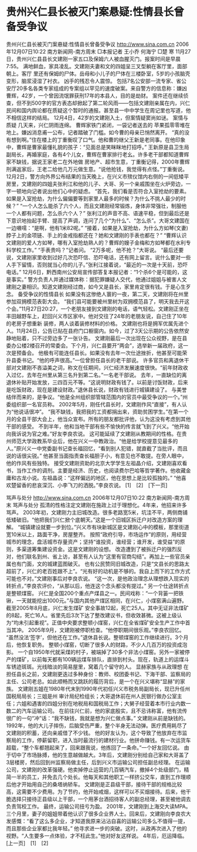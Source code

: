 # 贵州兴仁县长被灭门案悬疑:性情县长曾备受争议

贵州兴仁县长被灭门案悬疑:性情县长曾备受争议
http://www.sina.com.cn 2006年12月07日10:22 南方新闻网-南方周末
□本报记者 王小乔 何海宁 □楚 寒
11月27日，贵州兴仁县县长文建刚一家五口及保姆六人被血腥灭门。报案时间是早晨7∶55。
满地鲜血，家具凌乱。文建刚夫妻和文的四姐呈三叉型躺在客厅里，面部朝上。客厅
里还有保姆的尸体。岳母和小儿子的尸体在三楼卧室，5岁的小孩脑壳变形，脑浆浸湿了衬衣。
凶手的残忍令人震惊。
包括7名公安部一流专家、省公安厅20多名各类专家组成的专案组以罕见的速度破案。来自警方的信息称：嫌凶曹辉，42岁，一个曾因流氓罪获刑17年的本县人，目的是劫财。
案件还在继续侦查，但不到500字的官方表态却掀起了第二轮风雨——包括文建刚亲属在内，兴仁民间和国内舆论都在质疑这个暂时的通报。甚至县一中中学生在周记里也写道，他不相信这样的结局。
12月4日，42岁的文建刚入土，但案情疑窦尚如谜。
案情与质疑
几天来，兴仁阴雨连绵。
曹辉家铁门紧闭，一袋记者送去的
苹果孤零零堆在地上。嫌凶消息甫一公布，记者踏破了门槛。如今曹的母亲已悄然离开。
“真的没有想到啊。”住在楼上的丁重衡叹了口气。他和曹的继父王新是老同事。在他印象中，曹辉是曹家最懂礼貌的孩子：“见面总是笑眯眯地打招呼。”
王新原是县卫生局副局长，再婚家庭，各有4个儿女，曹辉在曹家排行老幺。许多老干部都知道曹辉家不缺钱，据说王家老二在外地做
房地产、超市生意，丁重衡记得，2000年曹辉刑满返家后，王老二给他几万元做生意。“说他抢钱，我觉得有点怪。”丁重衡说。
12月2日，警方向外界公布结果的当天晚上，在兴义市殡仪馆内右侧的一间低矮平房里，文建刚的四姐夫张利江和他的儿子、大哥、另一个亲戚围坐在火炉旁边，一字一顿地向记者说出他们心中的疑虑。
“首先，我们看是否符合入室抢劫的要素。如果是入室抢劫，为什么偏偏要等到家里人最多的时候？为什么不挑人最少的时候？”
“一个人怎么能杀了六个人，而且文建刚经常锻炼，身体非常强壮，制服他一个人都有问题，怎么杀六个人？”
张利江的声音不高、语速平稳，但到最后还是下意识地抬起手臂、提高了声调，连问了几个“为什么”、“怎么杀”。大哥文建国在一边嗫嚅：“是啊，他有1米82呢。”
“接着，如果是入室抢劫，为什么方如琴(文妻)脖子上的金项链、手上的金戒指都还在？她和文建刚的手表也都在？”
“曹辉认识文建刚的爱人方如琴，哪有入室抢劫熟人的？曹辉的嫂子金梅和方如琴都在水利专科学校工作。”
“手表贵吗？”记者问。
“2万多呢，他不抢？”大哥说。
“最后还要说，文建刚家里收到过好几次恐吓信、恐吓电话，还有网上留言。说什么要对一些人手下留情，否则就当心你的儿子。”张利江接着说，“最近的一次是十天前，恐吓电话。”
12月6日，黔西南州公安局宣传部答复本报记者：“1个杀6个是可能的，这是事实。” 警方负责人并通过媒体称：据犯罪嫌疑人交代，他通过姐姐与被害人文建刚之妻相识。知道文建刚经过商，如今又是县长，家里肯定很有钱。于是心生歹念。
备受争议的性情县长
如果没有这惨绝人寰的一夜，第二天，文建刚将在州里参加双拥模范表彰大会。
“我们县可能要被州里树为双拥模范县了，明天我去开这个会。”11月27日20∶27，一个老朋友接到文建刚的电话，语气轻松。文建刚正坐在丰田越野车上，赶回兴义市区家中。他对交往了24年的老朋友说，自己住了10年的老房子想重新
装修，两人谈着装修材料的价格。
文建刚也将是拥军优属先进个人。11月24日，公告已贴在县府门口橱窗内。如今，过了3天公示期的公告依然安静地贴着，只不过旁边多了一张讣告。
文建刚最后一次出现在公众视野，是在县委办公楼2楼召开的常委会。下个月，兴仁县要开“两会”，选举新一届政府，这一次是预备会。
他极有可能连任县长。如果没有去年一次仕途挫折，他甚至可能荣升县委书记。“他的呼声很高。”一位曾担任县长的老干部说。
许多官员和离退休干部对文建刚不吝溢美之词，称文在任期间，兴仁经济发展速度很快。“前年财政收入过亿，去年在州里从第三名升到第二名。”一名老干部说。
去年，一直缺位的离退休补贴开始发放，三四百元不等。“这说明财政有钱了。以前是讨饭财政，后来是吃饭财政，现在是建设财政。”退休县长说，财政有钱进行城镇建设了。
与美誉结伴而来的，是争议。“他是全州组织部管辖范围内的官员中最受争议的一个。”州委组织部一名官员称。
2002年5月，刚任代县长时，文建刚作风“直接”，有人认为“他说话很冲”。
“我不缺钱，我把我的工资都捐出来，资助贫困学生。”在第一个月的全县干部大会上，他当众宣布。所有的朋友都批评他，认为这没有考虑到其他干部的感受。
不到半年，他和当地干部有些不愉快的传言就飞到了兴义。“他开始向我诉说为官之难。”好友李良农说。
这可能延续了文建刚从教期间的性格。在贵州师范大学政教系毕业后，他在兴义一中教政治。“他是给学校提意见最多的人。”原兴义一中党委副书记查长福回忆，“看到别人犯错，就直截了当批评，而且说的话很尖锐。”
他甚至当面指责查长福胆子小，有意见也不敢提。在旁人眼中，他的作风有些独特。
接受文建刚资助的北京大学学生左祖晶介绍，文建刚喜欢看书，当作工作的调剂。主要是经济、历史，也阅读费尔巴哈等哲学著作。他收藏金庸和古龙小说。左祖晶说：“这样偏远的地区，他在思想上是比较孤独的。”
“他喜欢楚留香的悲哀深沉、小李飞刀的洒脱。”李良农说。
[1]　[2]　[下一页]

骂声与处分
http://www.sina.com.cn 2006年12月07日10:22 南方新闻网-南方周末
骂声与处分
孤清的性格注定文建刚在施政上过于理想化。4年来，他招来许多骂声。
2003年初，文建刚力主旧城改造。很多老路宽5米，坑洼不平，两侧商铺低矮破旧。“他把我们兴仁掀个底朝天。”这是一个旧城区拆迁户对改造方案的理解。
“城镇建设就要一步到位。”兴义市有块新城区是文建刚心中的模板，那里街道宽10米以上，路面干净，房屋整齐。
按照“政府引导，市场运作”的原则，用经营城市的理念，盘活城市存量资产；坚持“谁投资，谁经营；谁开发，谁受益”的原则，多渠道筹集建设资金。这是文建刚的设想。
改造遭到了被拆迁户的强烈反对，他们联名到州、省上访，甚至有人认为“这里有官商勾结”。再加上一些官员亲属也有门面，文的城建蓝图破灭。
也有公民赞同旧城改造，只是“文县长的思路太超前了，兴仁的老百姓跟不上”。“光有好的动机是不够的。我自上而下的工作方式可能也不对。”文建刚事后对李良农说。
“这一次，是他政治理念从理想跌入现实的转折点，”李良农评价，“从那以后，他连这个念头都没有提过。”
另一个仕途转折点是整顿煤窑。
兴仁是全国200个重点产煤县之一。民间戏称：“一个背篓一把铁锹，一天就能挖出1000元。”与国内其他产煤区相同，在兴仁，小煤窑满山遍野。
截至2005年8月底，兴仁发生煤矿
安全事故12起，死亡25人。其中无证非法煤矿的8起，死亡16人。省里先后3次下达了整改建议书，但收效甚微。这被上级认为“均未引起重视”。正值中央要求整顿小煤窑，兴仁在全省煤矿安全生产工作中首当其冲。
2005年9月，文建刚被停职检查。“他停职期间很乐观。”李良农回忆。
“虽然没法‘签字’，但他还在工作。”退休县长说。整顿煤窑的工作继续进行。3个月后，他恢复职务。
整顿小煤窑，切断了很多人的财路，不少人几百万的投资成泡影。
一个自1950年代就采煤的村子，被端掉了30多个非法小煤窑。另外一家被停产的煤矿，以前每天都有100辆运煤车排队，直排到村头。现在，轨道上的运煤斗车锈迹斑斑。光线暗淡的简易屋里，窝着几个留守的人。
显赫家族与从政理想
在担任县长之前，文建刚更迭过多种身份：教师、校团委书记、下海干部、监察局的主任、公司老总。如此顺畅而又跳跃的履历背后，是一个在兴义堪称“显赫”的家族。
文建刚五姐在1980年代末到1990年代初任兴义市税务局副局长，现已升任州国税局局长；三姐是州
审计局纪检组长；大哥退休前在州人民银行做办公室主任；六姐和遇害的四姐分别在地税局和国税局工作；大舅子经营着本市行业内数一数二的汽车运输公司。
在前往兴仁前，他的家底殷实，且不忌讳称富，他有流传很广的一句“冲”话：“我不缺钱，我就是想为兴仁做点事。”
文建刚从前是缺钱的。1992年，他的大儿子摔伤，后脑受伤严重，整个半身无法动弹。医疗费用耗尽了文建刚的积蓄，还向亲戚借了不少钱。
他的好友认为，这个导致了他放弃在市监察局的工作，停薪留职，进入当时最流行的建材行业。他拼命赚钱。有一次运货车超载，“整个车都翘起来了，回来跟我说，他拣回了一条命。”一个好友回忆说。
由于切中了市场脉搏，他的生意越做越大。3年后，文建刚分别给自己家和大哥盖了3层楼房，然后回到州监察局做主任，后到兴义市运输公司担任副总经理。
在运输公司，文建刚的改革强硬。他卖掉停止运营的几百辆汽车，撤掉4个处级部门，精简一半的员工，并免去几个处长。他每天和其他职工一样挤公交车，直到工作理顺后他才开始用自己的桑塔纳轿车。
文建刚是正县级干部，接待干部的规格比较高，这需要不少费用。为了节约，他开始戒烟，这样可以不买烟接待。后来，他干脆选择只接待正县级以上干部，一个用茅台酒招待客人的副总经理，甚至被他调去负责驾校工作。
最终，运输公司扭亏为盈。
2001年，文建刚到上海交大读MPA。三个月里，妻子的姐姐带着他认识了很多企业界人士。回来后，文建刚向李良农大发感慨：“看了这么多企业，才知道我原来沾沾自喜的运输公司多么不值得一提，而且那些企业家都比我年轻。”
他寻求进一步的突破。这时，从政再次进入了他的视野。“人生要多一点体验，才不枉此生。”他对好友这样说。
4年后，厄运降临。
[上一页]　[1]　[2]

